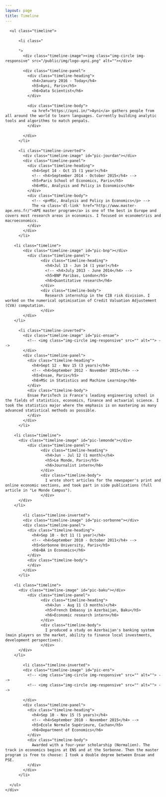 ```yaml
---
layout: page
title: Timeline
---
```

<!-- ![placeholder](/public/img/ayni.jpg "Ayni @Sensecube in Paris")

	The team building Ayni at the Sensecube accelerator in Paris ! -->

<!-- I recently graduated from two masters - one in applied maths and one in economics - both delivered by top-notch French institutions. I have a solid background in mathematics, statistics and machine learning. -->

<!-- Timeline Start -->

    

<style>
  #pic-ens {background: url("/public/img/ens-3.png"); background-size: cover;}
  #pic-jourdan {background: url("/public/img/jourdan-2.jpg"); background-size: cover;}
  #pic-ensae {background: url("/public/img/ensae-3.png"); background-size: cover;}
  #pic-bnp {background: url("/public/img/bnp.jpg"); background-size: cover;}
  #pic-lemonde {background: url("/public/img/lemonde-2.png"); background-size: cover;}
  #pic-sorbonne {background: url("/public/img/sorbonne-3.png"); background-size: cover;}
  #pic-baku {background: url("/public/img/baku.jpg"); background-size: cover;}

</style>
<section id="timeline" class="container content-section text-center">
  <div class="row">
    <div class="col-md-10 col-md-offset-1">

      <ul class="timeline">

          <li class="
          
          ">
            <div class="timeline-image"><img class="img-circle img-responsive" src="/public/img/logo-ayni.png" alt=""></div>

            <div class="timeline-panel">
              <div class="timeline-heading">
                <h4>January 2016 - Today</h4>
                <h5>Ayni, Paris</h5>
                <h6>Data Scientist</h6>
              </div>
            
              <div class="timeline-body">
                <a href="https://ayni.in/">Ayni</a> gathers people from all around the world to learn languages. Currently building analytic tools and algorithms to match penpals.
              </div>

            </div>
          </li>
        
          <li class="timeline-inverted">
            <div class="timeline-image" id="pic-jourdan"></div>
            <div class="timeline-panel">
              <div class="timeline-heading">
                <h4>Sept 14 - Oct 15 (1 year)</h4>
                <!-- <h4>September 2014 - October 2015</h4> -->
                <h5>Paris School of Economics, Paris</h5>
                <h6>MSc, Analysis and Policy in Economics</h6>
              </div>
              <div class="timeline-body">
                <!-- <p>MSc, Analysis and Policy in Economics</p> -->
                The <a class='dl-link' href="http://www.master-ape.ens.fr/">APE master program</a> is one of the best in Europe and covers most research areas in economics. I focused on econometrics and macroeconomics.
              </div>
            </div>
          </li>
        
        <li class="timeline">
      		<div class="timeline-image" id="pic-bnp"></div>
              <div class="timeline-panel">
                    <div class="timeline-heading">
                      <h4>Jul 13 - Jun 14 (1 year)</h4>
                      <!-- <h4>July 2013 - June 2014</h4> -->
                      <h5>BNP Paribas, London</h5>
                      <h6>Quantitative research</h6>
                    </div>
                    <div class="timeline-body">
                      Research internship in the CIB risk division. I worked on the numerical optimisation of Credit Valuation Adjustement (CVA) computation.
                    </div>
      		</div>
        </li>

          <li class="timeline-inverted">
            <div class="timeline-image" id="pic-ensae">
              <!-- <img class="img-circle img-responsive" src="" alt=""> -->
            </div>
            <div class="timeline-panel">
              <div class="timeline-heading">
                <h4>Sept 12 - Nov 15 (3 years)</h4>
                <!-- <h4>September 2012 - November 2015</h4> -->
                <h5>Ensae, Paris</h5>
                <h6>MSc in Statistics and Machine Learning</h6>
              </div>
              <div class="timeline-body">
              Ensae ParisTech is France's leading engineering school in the fields of statistics, economics, finance and actuarial science. I took the statistics major where the emphasis is on mastering as many advanced statistical methods as possible. 
              </div>
            </div>
          </li>

        <li class="timeline">
          <div class="timeline-image" id="pic-lemonde"></div>
              <div class="timeline-panel">
                    <div class="timeline-heading">
                      <h4>Jun - Jul 12 (1 month)</h4>
                      <h5>Le Monde, Paris</h5>
                      <h6>Journalist intern</h6>
                    </div>
                    <div class="timeline-body">
                      I wrote short articles for the newspaper's print and online economic sections, and took part in side publications (full article in "Le Monde Campus").
                    </div>
          </div>
        </li>

            <li class="timeline-inverted">
            <div class="timeline-image" id="pic-sorbonne"></div>
            <div class="timeline-panel">
              <div class="timeline-heading">
                <h4>Sep 10 - Oct 11 (1 year)</h4>
                <!-- <h4>September 2010 - October 2011</h4> -->
                <h5>Sorbonne University, Paris</h5>
                <h6>BA in Economics</h6>
              </div>
              <div class="timeline-body">
              </div>
            </div>
          </li>

        <li class="timeline">
          <div class="timeline-image" id="pic-baku"></div>
              <div class="timeline-panel">
                    <div class="timeline-heading">
                      <h4>Jun - Aug 11 (3 months)</h4>
                      <h5>French Embassy in Azerbaijan, Baku</h5>
                      <h6>Economic research intern</h6>
                    </div>
                    <div class="timeline-body">
                      I produced a study on Azerbaijan's banking system (main players on the market, ability to finance local investments, development perspectives).
                    </div>
          </div>
        </li>

            <li class="timeline-inverted">
            <div class="timeline-image" id="pic-ens">
              <!-- <img class="img-circle img-responsive" src="" alt=""> -->
              <!-- <img class="img-circle img-responsive" src="" alt=""> -->

            </div>
            <div class="timeline-panel">
              <div class="timeline-heading">
                <h4>Sep 10 - Nov 15 (5 years)</h4>
                <!-- <h4>September 2010 - November 2015</h4> -->
                <h5>Ecole Normale Supérieure, Cachan</h5>
                <h6>Department of Economics</h6>
              </div>
              <div class="timeline-body">
                Awarded with a four-year scholarship (Normalien). The track in economics begins at ENS and at the Sorbonne. Then the master program is free to choose: I took a double degree between Ensae and PSE.
              </div>
            </div>
          </li>

      </ul>
    </div>
  </div>
</section>